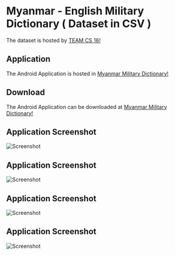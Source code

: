 # Myanmar - English Military Dictionary ( Dataset in CSV )

The dataset is hosted by [TEAM CS 16!](https://facebook.com/teamcs1111)

## Application
The Android Application  is hosted in [Myanmar Military Dictionary!](https://github.com/aungkoman/military_dictionary)

## Download
The Android Application  can be downloaded at  [Myanmar Military Dictionary!](http://www.mediafire.com/file/qe33k8v4hek3q0o/%25E1%2580%2585%25E1%2580%2585%25E1%2580%25B9%25E1%2580%259E%25E1%2580%25B6%25E1%2580%25AF%25E1%2580%25B8%25E1%2580%25B0_%25E1%2580%25A1%25E1%2580%2598%25E1%2580%25AD%25E1%2580%2593%25E1%2580%25AC%25E1%2580%2594%25E1%2580%25B9.apk/file)

## Application Screenshot
![Screenshot](readme/military_dictionary_ss1.jpeg)


## Application Screenshot
![Screenshot](readme/military_dictionary_ss2.jpeg)

## Application Screenshot
![Screenshot](readme/military_dictionary_ss3.jpeg)

## Application Screenshot
![Screenshot](readme/military_dictionary_ss4.jpeg)